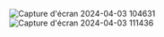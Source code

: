 ![Capture d'écran 2024-04-03 104631](https://github.com/mohars25/pendu/assets/162590718/1496cd41-b33e-4020-aef9-28b3b7bd13d2)
![Capture d'écran 2024-04-03 111436](https://github.com/mohars25/pendu/assets/162590718/a8a22599-33ad-4044-bd5f-a77409b86f9b)
